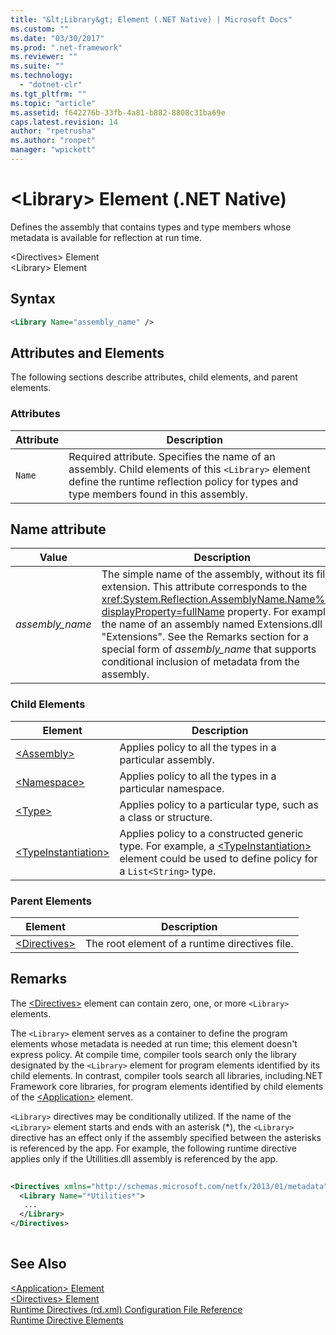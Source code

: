 ```yaml
---
title: "&lt;Library&gt; Element (.NET Native) | Microsoft Docs"
ms.custom: ""
ms.date: "03/30/2017"
ms.prod: ".net-framework"
ms.reviewer: ""
ms.suite: ""
ms.technology: 
  - "dotnet-clr"
ms.tgt_pltfrm: ""
ms.topic: "article"
ms.assetid: f642276b-33fb-4a81-b882-8808c31ba69e
caps.latest.revision: 14
author: "rpetrusha"
ms.author: "ronpet"
manager: "wpickett"
---
```

# &lt;Library&gt; Element (.NET Native)
Defines the assembly that contains types and type members whose metadata is available for reflection at run time.  
  
 \<Directives> Element  
\<Library> Element  
  
## Syntax  
  
```xml  
<Library Name="assembly_name" />  
```  
  
## Attributes and Elements  
 The following sections describe attributes, child elements, and parent elements.  
  
### Attributes  
  
|Attribute|Description|  
|---------------|-----------------|  
|`Name`|Required attribute. Specifies the name of an assembly. Child elements of this `<Library>` element define the runtime reflection policy for types and type members found in this assembly.|  
  
## Name attribute  
  
|Value|Description|  
|-----------|-----------------|  
|*assembly_name*|The simple name of the assembly, without its file extension. This attribute corresponds to the <xref:System.Reflection.AssemblyName.Name%2A?displayProperty=fullName> property. For example, the name of an assembly named Extensions.dll is "Extensions". See the Remarks section for a special form of *assembly_name* that supports conditional inclusion of metadata from the assembly.|  
  
### Child Elements  
  
|Element|Description|  
|-------------|-----------------|  
|[\<Assembly>](../../../docs/framework/net-native/assembly-element-net-native.md)|Applies policy to all the types in a particular assembly.|  
|[\<Namespace>](../../../docs/framework/net-native/namespace-element-net-native.md)|Applies policy to all the types in a particular namespace.|  
|[\<Type>](../../../docs/framework/net-native/type-element-net-native.md)|Applies policy to a particular type, such as a class or structure.|  
|[\<TypeInstantiation>](../../../docs/framework/net-native/typeinstantiation-element-net-native.md)|Applies policy to a constructed generic type. For example, a [\<TypeInstantiation>](../../../docs/framework/net-native/typeinstantiation-element-net-native.md) element could be used to define policy for a `List<String>` type.|  
  
### Parent Elements  
  
|Element|Description|  
|-------------|-----------------|  
|[\<Directives>](../../../docs/framework/net-native/directives-element-net-native.md)|The root element of a runtime directives file.|  
  
## Remarks  
 The [\<Directives>](../../../docs/framework/net-native/directives-element-net-native.md) element can contain zero, one, or more `<Library>` elements.  
  
 The `<Library>` element serves as a container to define the program elements whose metadata is needed at run time; this element doesn't express policy. At compile time, compiler tools search only the library designated by the `<Library>` element for program elements identified by its child elements. In contrast, compiler tools search all libraries, including.NET Framework core libraries, for program elements identified by child elements of the [\<Application>](../../../docs/framework/net-native/application-element-net-native.md) element.  
  
 `<Library>` directives may be conditionally utilized. If the name of the `<Library>` element starts and ends with an asterisk (*), the `<Library>` directive has an effect only if the assembly specified between the asterisks is referenced by the app. For example, the following runtime directive applies only if the Utillities.dll assembly is referenced by the app.  
  
```xml  
  
<Directives xmlns="http://schemas.microsoft.com/netfx/2013/01/metadata">  
  <Library Name="*Utilities*">  
   ...  
  </Library>  
</Directives>  
  
```  
  
## See Also  
 [\<Application> Element](../../../docs/framework/net-native/application-element-net-native.md)   
 [\<Directives> Element](../../../docs/framework/net-native/directives-element-net-native.md)   
 [Runtime Directives (rd.xml) Configuration File Reference](../../../docs/framework/net-native/runtime-directives-rd-xml-configuration-file-reference.md)   
 [Runtime Directive Elements](../../../docs/framework/net-native/runtime-directive-elements.md)